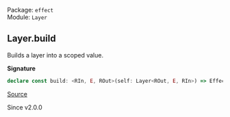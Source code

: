 Package: `effect`<br />
Module: `Layer`<br />

## Layer.build

Builds a layer into a scoped value.

**Signature**

```ts
declare const build: <RIn, E, ROut>(self: Layer<ROut, E, RIn>) => Effect.Effect<Context.Context<ROut>, E, Scope.Scope | RIn>
```

[Source](https://github.com/Effect-TS/effect/tree/main/packages/effect/src/Layer.ts#L197)

Since v2.0.0